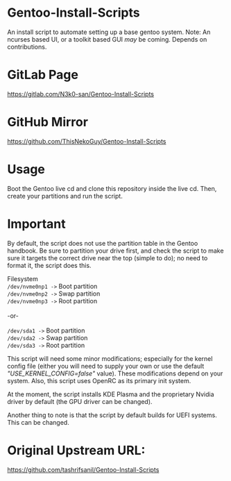 # Gentoo-Install-Scripts
An install script to automate setting up a base gentoo system. Note: An ncurses based UI, or a toolkit based GUI <em>may</em> be coming. Depends on contributions.

# GitLab Page
https://gitlab.com/N3k0-san/Gentoo-Install-Scripts

# GitHub Mirror
https://github.com/ThisNekoGuy/Gentoo-Install-Scripts

# Usage
Boot the Gentoo live cd and clone this repository inside the live cd. Then, create your partitions and run the script.

# Important 
By default, the script does not use the partition table in the Gentoo handbook.
Be sure to partition your drive first, and check the script to make sure it targets the correct drive near the top (simple to do); no need to format it, the script does this.

Filesystem<br />
`/dev/nvme0np1 ->` Boot partition<br />
`/dev/nvme0np2 ->` Swap partition<br />
`/dev/nvme0np3 ->` Root partition<br /><br />
-or-<br /><br />
`/dev/sda1 ->` Boot partition<br />
`/dev/sda2 ->` Swap partition<br />
`/dev/sda3 ->` Root partition<br />
 
This script will need some minor modifications; especially for the kernel config file (either you will need to supply your own or use the default <em>"USE_KERNEL_CONFIG=false"</em> value). These modifications depend on your system. Also, this script uses OpenRC as its primary init system.

At the moment, the script installs KDE Plasma and the proprietary Nvidia driver by default (the GPU driver can be changed).

Another thing to note is that the script by default builds for UEFI systems. This can be changed.

# Original Upstream URL:
https://github.com/tashrifsanil/Gentoo-Install-Scripts

